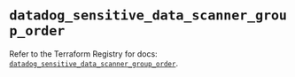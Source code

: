 # `datadog_sensitive_data_scanner_group_order`

Refer to the Terraform Registry for docs: [`datadog_sensitive_data_scanner_group_order`](https://registry.terraform.io/providers/datadog/datadog/3.57.0/docs/resources/sensitive_data_scanner_group_order).
